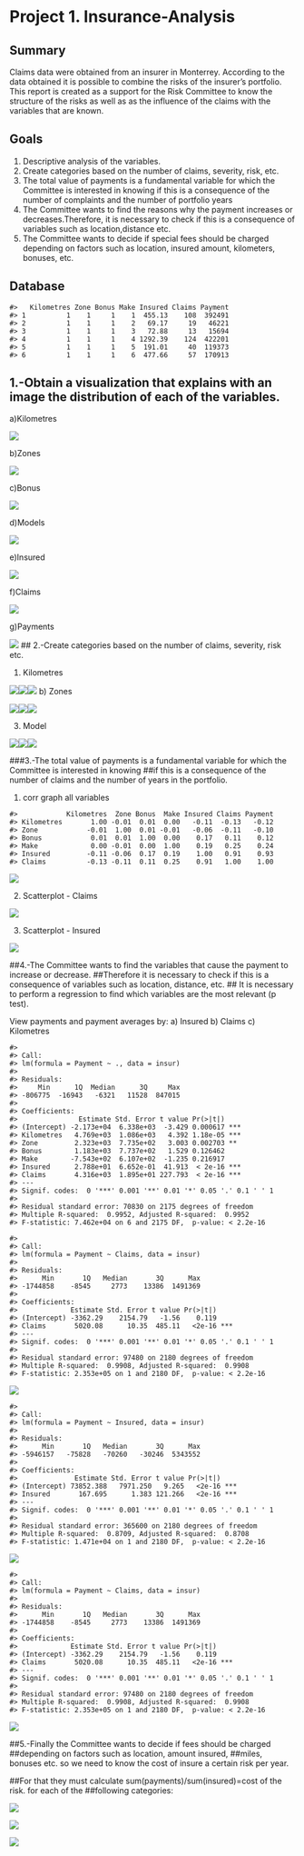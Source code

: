 
<!-- README.md is generated from README.Rmd. Please edit that file -->

# Project 1. Insurance-Analysis

<!-- badges: start -->
<!-- badges: end -->

## Summary

Claims data were obtained from an insurer in Monterrey. According to the
data obtained it is possible to combine the risks of the insurer’s
portfolio. This report is created as a support for the Risk Committee to
know the structure of the risks as well as as the influence of the
claims with the variables that are known.

## Goals

1.  Descriptive analysis of the variables.
2.  Create categories based on the number of claims, severity, risk,
    etc.
3.  The total value of payments is a fundamental variable for which the
    Committee is interested in knowing if this is a consequence of the
    number of complaints and the number of portfolio years
4.  The Committee wants to find the reasons why the payment increases or
    decreases.Therefore, it is necessary to check if this is a
    consequence of variables such as location,distance etc.
5.  The Committee wants to decide if special fees should be charged
    depending on factors such as location, insured amount, kilometers,
    bonuses, etc.

## Database

    #>   Kilometres Zone Bonus Make Insured Claims Payment
    #> 1          1    1     1    1  455.13    108  392491
    #> 2          1    1     1    2   69.17     19   46221
    #> 3          1    1     1    3   72.88     13   15694
    #> 4          1    1     1    4 1292.39    124  422201
    #> 5          1    1     1    5  191.01     40  119373
    #> 6          1    1     1    6  477.66     57  170913

## 1.-Obtain a visualization that explains with an image the distribution of each of the variables.

a)Kilometres

![](README_figs/README-unnamed-chunk-3-1.png)<!-- -->

b)Zones

![](README_figs/README-unnamed-chunk-4-1.png)<!-- -->

c)Bonus

![](README_figs/README-unnamed-chunk-5-1.png)<!-- -->

d)Models

![](README_figs/README-unnamed-chunk-6-1.png)<!-- -->

e)Insured

![](README_figs/README-unnamed-chunk-7-1.png)<!-- -->

f)Claims

![](README_figs/README-unnamed-chunk-8-1.png)<!-- -->

g)Payments

![](README_figs/README-unnamed-chunk-9-1.png)<!-- --> ## 2.-Create
categories based on the number of claims, severity, risk etc.

1.  Kilometres

![](README_figs/README-unnamed-chunk-10-1.png)<!-- -->![](README_figs/README-unnamed-chunk-10-2.png)<!-- -->![](README_figs/README-unnamed-chunk-10-3.png)<!-- -->
b) Zones

![](README_figs/README-unnamed-chunk-11-1.png)<!-- -->![](README_figs/README-unnamed-chunk-11-2.png)<!-- -->![](README_figs/README-unnamed-chunk-11-3.png)<!-- -->

3.  Model

![](README_figs/README-unnamed-chunk-12-1.png)<!-- -->![](README_figs/README-unnamed-chunk-12-2.png)<!-- -->![](README_figs/README-unnamed-chunk-12-3.png)<!-- -->

###3.-The total value of payments is a fundamental variable for which
the Committee is interested in knowing ##if this is a consequence of the
number of claims and the number of years in the portfolio.

1.  corr graph all variables

<!-- -->

    #>            Kilometres  Zone Bonus  Make Insured Claims Payment
    #> Kilometres       1.00 -0.01  0.01  0.00   -0.11  -0.13   -0.12
    #> Zone            -0.01  1.00  0.01 -0.01   -0.06  -0.11   -0.10
    #> Bonus            0.01  0.01  1.00  0.00    0.17   0.11    0.12
    #> Make             0.00 -0.01  0.00  1.00    0.19   0.25    0.24
    #> Insured         -0.11 -0.06  0.17  0.19    1.00   0.91    0.93
    #> Claims          -0.13 -0.11  0.11  0.25    0.91   1.00    1.00

![](README_figs/README-unnamed-chunk-13-1.png)<!-- -->

2.  Scatterplot - Claims

![](README_figs/README-unnamed-chunk-14-1.png)<!-- -->

3.  Scatterplot - Insured

![](README_figs/README-unnamed-chunk-15-1.png)<!-- -->

##4.-The Committee wants to find the variables that cause the payment to
increase or decrease. ##Therefore it is necessary to check if this is a
consequence of variables such as location, distance, etc. ## It is
necessary to perform a regression to find which variables are the most
relevant (p test).

View payments and payment averages by: a) Insured b) Claims c)
Kilometres

    #> 
    #> Call:
    #> lm(formula = Payment ~ ., data = insur)
    #> 
    #> Residuals:
    #>     Min      1Q  Median      3Q     Max 
    #> -806775  -16943   -6321   11528  847015 
    #> 
    #> Coefficients:
    #>               Estimate Std. Error t value Pr(>|t|)    
    #> (Intercept) -2.173e+04  6.338e+03  -3.429 0.000617 ***
    #> Kilometres   4.769e+03  1.086e+03   4.392 1.18e-05 ***
    #> Zone         2.323e+03  7.735e+02   3.003 0.002703 ** 
    #> Bonus        1.183e+03  7.737e+02   1.529 0.126462    
    #> Make        -7.543e+02  6.107e+02  -1.235 0.216917    
    #> Insured      2.788e+01  6.652e-01  41.913  < 2e-16 ***
    #> Claims       4.316e+03  1.895e+01 227.793  < 2e-16 ***
    #> ---
    #> Signif. codes:  0 '***' 0.001 '**' 0.01 '*' 0.05 '.' 0.1 ' ' 1
    #> 
    #> Residual standard error: 70830 on 2175 degrees of freedom
    #> Multiple R-squared:  0.9952, Adjusted R-squared:  0.9952 
    #> F-statistic: 7.462e+04 on 6 and 2175 DF,  p-value: < 2.2e-16

    #> 
    #> Call:
    #> lm(formula = Payment ~ Claims, data = insur)
    #> 
    #> Residuals:
    #>      Min       1Q   Median       3Q      Max 
    #> -1744858    -8545     2773    13386  1491369 
    #> 
    #> Coefficients:
    #>             Estimate Std. Error t value Pr(>|t|)    
    #> (Intercept) -3362.29    2154.79   -1.56    0.119    
    #> Claims       5020.08      10.35  485.11   <2e-16 ***
    #> ---
    #> Signif. codes:  0 '***' 0.001 '**' 0.01 '*' 0.05 '.' 0.1 ' ' 1
    #> 
    #> Residual standard error: 97480 on 2180 degrees of freedom
    #> Multiple R-squared:  0.9908, Adjusted R-squared:  0.9908 
    #> F-statistic: 2.353e+05 on 1 and 2180 DF,  p-value: < 2.2e-16

![](README_figs/README-unnamed-chunk-17-1.png)<!-- -->

    #> 
    #> Call:
    #> lm(formula = Payment ~ Insured, data = insur)
    #> 
    #> Residuals:
    #>      Min       1Q   Median       3Q      Max 
    #> -5946157   -75828   -70260   -30246  5343552 
    #> 
    #> Coefficients:
    #>              Estimate Std. Error t value Pr(>|t|)    
    #> (Intercept) 73852.388   7971.250   9.265   <2e-16 ***
    #> Insured       167.695      1.383 121.266   <2e-16 ***
    #> ---
    #> Signif. codes:  0 '***' 0.001 '**' 0.01 '*' 0.05 '.' 0.1 ' ' 1
    #> 
    #> Residual standard error: 365600 on 2180 degrees of freedom
    #> Multiple R-squared:  0.8709, Adjusted R-squared:  0.8708 
    #> F-statistic: 1.471e+04 on 1 and 2180 DF,  p-value: < 2.2e-16

![](README_figs/README-unnamed-chunk-18-1.png)<!-- -->

    #> 
    #> Call:
    #> lm(formula = Payment ~ Claims, data = insur)
    #> 
    #> Residuals:
    #>      Min       1Q   Median       3Q      Max 
    #> -1744858    -8545     2773    13386  1491369 
    #> 
    #> Coefficients:
    #>             Estimate Std. Error t value Pr(>|t|)    
    #> (Intercept) -3362.29    2154.79   -1.56    0.119    
    #> Claims       5020.08      10.35  485.11   <2e-16 ***
    #> ---
    #> Signif. codes:  0 '***' 0.001 '**' 0.01 '*' 0.05 '.' 0.1 ' ' 1
    #> 
    #> Residual standard error: 97480 on 2180 degrees of freedom
    #> Multiple R-squared:  0.9908, Adjusted R-squared:  0.9908 
    #> F-statistic: 2.353e+05 on 1 and 2180 DF,  p-value: < 2.2e-16

![](README_figs/README-unnamed-chunk-19-1.png)<!-- -->

##5.-Finally the Committee wants to decide if fees should be charged
##depending on factors such as location, amount insured, ##miles,
bonuses etc. so we need to know the cost of insure a certain risk per
year.

##For that they must calculate sum(payments)/sum(insured)=cost of the
risk. for each of the ##following categories:

![](README_figs/README-unnamed-chunk-20-1.png)<!-- -->

![](README_figs/README-unnamed-chunk-21-1.png)<!-- -->

![](README_figs/README-unnamed-chunk-22-1.png)<!-- -->
